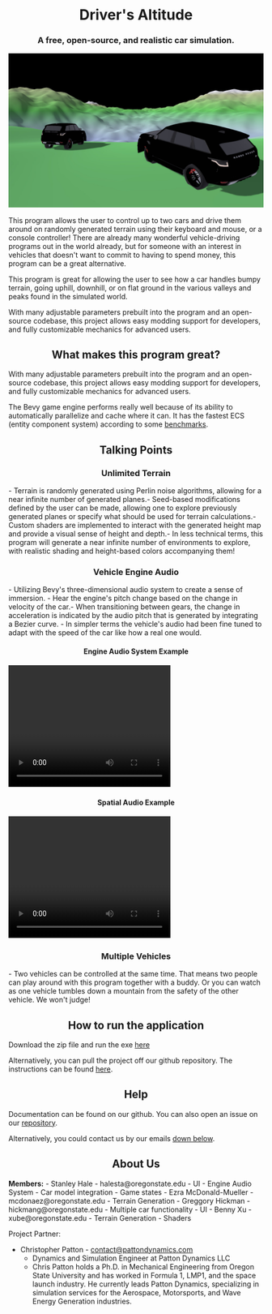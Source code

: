 <link rel="stylesheet" href="style.css">

<h1 align="center">Driver's Altitude</h1>

<h3 align="center">A free, open-source, and realistic car simulation.</h3>

![Two cars looking off into the distant mountain roads](./TwoCarHorizonView.png)


This program allows the user to control up to two cars and drive them around on randomly generated terrain using their keyboard and mouse, or a console controller! There are already many wonderful vehicle-driving programs out in the world already, but for someone with an interest in vehicles that doesn't want to commit to having to spend money, this program can be a great alternative.​

This program is great for allowing the user to see how a car handles bumpy terrain, going uphill, downhill, or on flat ground in the various valleys and peaks found in the simulated world.​

With many adjustable parameters prebuilt into the program and an open-source codebase, this project allows easy modding support for developers, and fully customizable mechanics for advanced users.

<h2 align="center">What makes this program great?</h2>

With many adjustable parameters prebuilt into the program and an open-source codebase, this project allows easy modding support for developers, and fully customizable mechanics for advanced users.

The Bevy game engine performs really well because of its ability to automatically parallelize and cache where it can. It has the fastest ECS (entity component system) according to some [benchmarks](https://taintedcoders.com/bevy/ecs-evolution/).

<h2 align="center">Talking Points</h2>

<h3 align="center">Unlimited Terrain</h3>
- Terrain is randomly generated using Perlin noise algorithms, allowing for a near infinite number of generated planes.​
- Seed-based modifications defined by the user can be made, allowing one to explore previously generated planes or specify what should be used for terrain calculations.​
- Custom shaders are implemented to interact with the generated height map and provide a visual sense of height and depth.​
- In less technical terms, this program will generate a near infinite number of environments to explore, with realistic shading and height-based colors accompanying them!

<h3 align="center">Vehicle Engine Audio</h3>
- Utilizing Bevy's three-dimensional audio system to create a sense of immersion. ​
- Hear the engine's pitch change based on the change in velocity of the car.​
- When transitioning between gears, the change in acceleration is indicated by the audio pitch that is generated by integrating a Bezier curve.
- In simpler terms the vehicle's audio had been fine tuned to adapt with the speed of the car like how a real one would.

<h4 align="center">Engine Audio System Example</h4>
<video src="example_engine.mkv" width="320" height="240" controls align="center"></video>

<h4 align="center">Spatial Audio Example</h4>
<video src="example_spatial.mkv" width="320" height="240" controls align="center"></video>

<h3 align="center">Multiple Vehicles</h3>
- Two vehicles can be controlled at the same time. That means two people can play around with this program together with a buddy. Or you can watch as one vehicle tumbles down a mountain from the safety of the other vehicle. We won't judge!

<h2 align="center">How to run the application</h2>

Download the zip file and run the exe [here](https://github.com/StanleyCHale/Capstone-Vehicle-Sim-Project-Team3/blob/main/release/rc2.zip)

Alternatively, you can pull the project off our github repository. The instructions can be found [here](https://github.com/StanleyCHale/Capstone-Vehicle-Sim-Project-Team3/blob/main/src/project-info.md).

<h2 align="center">Help</h2>

Documentation can be found on our github. You can also open an issue on our [repository](https://github.com/StanleyCHale/Capstone-Vehicle-Sim-Project-Team3/tree/main).

Alternatively, you could contact us by our emails [down below](##aboutus).

<h2 align="center">About Us</h2>
<b>Members:</b>
- Stanley Hale - halesta@oregonstate.edu
  - UI
  - Engine Audio System
  - Car model integration
  - Game states
- Ezra McDonald-Mueller - mcdonaez@oregonstate.edu
  - Terrain Generation
- Greggory Hickman​ - hickmang@oregonstate.edu
  - Multiple car functionality
  - UI
- Benny Xu - xube@oregonstate.edu
  - Terrain Generation
  - Shaders

Project Partner:
- Christopher Patton - contact@pattondynamics.com
  - Dynamics and Simulation Engineer at Patton Dynamics LLC
  - Chris Patton holds a Ph.D. in Mechanical Engineering from Oregon State University and has worked in Formula 1, LMP1, and the space launch industry. He currently leads Patton Dynamics, specializing in simulation services for the Aerospace, Motorsports, and Wave Energy Generation industries.